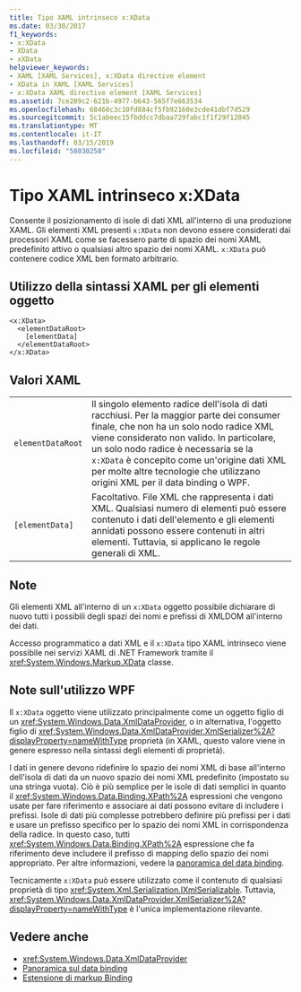 ```yaml
---
title: Tipo XAML intrinseco x:XData
ms.date: 03/30/2017
f1_keywords:
- x:XData
- XData
- xXData
helpviewer_keywords:
- XAML [XAML Services], x:XData directive element
- XData in XAML [XAML Services]
- x:XData XAML directive element [XAML Services]
ms.assetid: 7ce209c2-621b-4977-b643-565f7e663534
ms.openlocfilehash: 68468c3c10fd884cf5fb92160e3cde41dbf7d529
ms.sourcegitcommit: 5c1abeec15fbddcc7dbaa729fabc1f1f29f12045
ms.translationtype: MT
ms.contentlocale: it-IT
ms.lasthandoff: 03/15/2019
ms.locfileid: "58030258"
---
```

# <a name="xxdata-intrinsic-xaml-type"></a>Tipo XAML intrinseco x:XData
Consente il posizionamento di isole di dati XML all'interno di una produzione XAML. Gli elementi XML presenti `x:XData` non devono essere considerati dai processori XAML come se facessero parte di spazio dei nomi XAML predefinito attivo o qualsiasi altro spazio dei nomi XAML. `x:XData` può contenere codice XML ben formato arbitrario.  
  
## <a name="xaml-object-element-usage"></a>Utilizzo della sintassi XAML per gli elementi oggetto  
  
```  
<x:XData>  
  <elementDataRoot>  
    [elementData]  
  </elementDataRoot>  
</x:XData>  
```  
  
## <a name="xaml-values"></a>Valori XAML  
  
|||  
|-|-|  
|`elementDataRoot`|Il singolo elemento radice dell'isola di dati racchiusi. Per la maggior parte dei consumer finale, che non ha un solo nodo radice XML viene considerato non valido. In particolare, un solo nodo radice è necessaria se la `x:XData` è concepito come un'origine dati XML per molte altre tecnologie che utilizzano origini XML per il data binding o WPF.|  
|`[elementData]`|Facoltativo. File XML che rappresenta i dati XML. Qualsiasi numero di elementi può essere contenuto i dati dell'elemento e gli elementi annidati possono essere contenuti in altri elementi. Tuttavia, si applicano le regole generali di XML.|  
  
## <a name="remarks"></a>Note  
 Gli elementi XML all'interno di un `x:XData` oggetto possibile dichiarare di nuovo tutti i possibili degli spazi dei nomi e prefissi di XMLDOM all'interno dei dati.  
  
 Accesso programmatico a dati XML e il `x:XData` tipo XAML intrinseco viene possibile nei servizi XAML di .NET Framework tramite il <xref:System.Windows.Markup.XData> classe.  
  
## <a name="wpf-usage-notes"></a>Note sull'utilizzo WPF  
 Il `x:XData` oggetto viene utilizzato principalmente come un oggetto figlio di un <xref:System.Windows.Data.XmlDataProvider>, o in alternativa, l'oggetto figlio di <xref:System.Windows.Data.XmlDataProvider.XmlSerializer%2A?displayProperty=nameWithType> proprietà (in XAML, questo valore viene in genere espresso nella sintassi degli elementi di proprietà).  
  
 I dati in genere devono ridefinire lo spazio dei nomi XML di base all'interno dell'isola di dati da un nuovo spazio dei nomi XML predefinito (impostato su una stringa vuota). Ciò è più semplice per le isole di dati semplici in quanto il <xref:System.Windows.Data.Binding.XPath%2A> espressioni che vengono usate per fare riferimento e associare ai dati possono evitare di includere i prefissi. Isole di dati più complesse potrebbero definire più prefissi per i dati e usare un prefisso specifico per lo spazio dei nomi XML in corrispondenza della radice. In questo caso, tutti <xref:System.Windows.Data.Binding.XPath%2A> espressione che fa riferimento deve includere il prefisso di mapping dello spazio dei nomi appropriato. Per altre informazioni, vedere la [panoramica del data binding](../wpf/data/data-binding-overview.md).  
  
 Tecnicamente `x:XData` può essere utilizzato come il contenuto di qualsiasi proprietà di tipo <xref:System.Xml.Serialization.IXmlSerializable>. Tuttavia, <xref:System.Windows.Data.XmlDataProvider.XmlSerializer%2A?displayProperty=nameWithType> è l'unica implementazione rilevante.  
  
## <a name="see-also"></a>Vedere anche
- <xref:System.Windows.Data.XmlDataProvider>
- [Panoramica sul data binding](../wpf/data/data-binding-overview.md)
- [Estensione di markup Binding](../wpf/advanced/binding-markup-extension.md)

